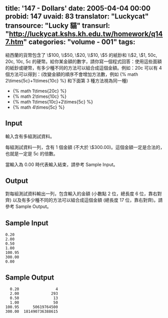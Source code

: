 title: '147 - Dollars'
date: 2005-04-04 00:00
probid: 147
uvaid: 83
translator: "Luckycat"
transource: "Lucky 貓"
transurl: "http://luckycat.kshs.kh.edu.tw/homework/q147.htm"
categories: "volume - 001"
tags:
---

紐西蘭的貨幣包含了 \\$100, \\$50, \\$20, \\$10, \\$5 的紙鈔和 \\$2, \\$1, 50c, 20c, 10c, 5c 的硬幣。給你某金額的數字，請你寫一個程式回答：使用這些面額的紙鈔或硬幣，有多少種不同的方法可以組合成這個金額。例如：20c 可以有 4 個方法可以得到：(改變金額的順序不會增加方法數，例如 {% math 2\times{5c}+1\times{10c} %} 和下面第 3 種方法視為同一種)

- {% math 1\times{20c} %}
- {% math 2\times{10c} %}
- {% math 1\times{10c}+2\times{5c} %}
- {% math 4\times{5c} %}

<!-- more -->

## Input ##

輸入含有多組測試資料。

每組測試資料一列，含有 1 個金額 (不大於 \\$300.00)。這個金額一定是合法的，也就是一定是 5c 的倍數。

當輸入為 0.00 時代表輸入結束，請參考 Sample Input。

## Output ##

對每組測試資料輸出一列，包含輸入的金額 (小數點 2 位，總長度 6 位，靠右對齊) 以及有多少種不同的方法可以組合成這個金額 (總長度 17 位，靠右對齊)。請參考 Sample Output。

## Sample Input ##

	0.20
	2.00
	0.50
	1.00
	100.95
	300.00
	0.00

## Sample Output ##

	  0.20                4
	  2.00              293
	  0.50               13
	  1.00               50
	100.95      50619764500
	300.00  181490736388615